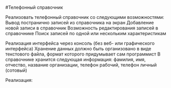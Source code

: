#Телефонный справочник

Реализовать телефонный справочник со следующими возможностями:
Вывод постранично записей из справочника на экран
Добавление новой записи в справочник
Возможность редактирования записей в справочнике
Поиск записей по одной или нескольким характеристикам

Реализация интерфейса через консоль (без веб- или графического интерфейса)
Хранение данных должно быть организовано в виде текстового файла, формат которого придумывает сам программист
В справочнике хранится следующая информация: фамилия, имя, отчество, название организации, телефон рабочий, телефон личный (сотовый)

Реализация:

